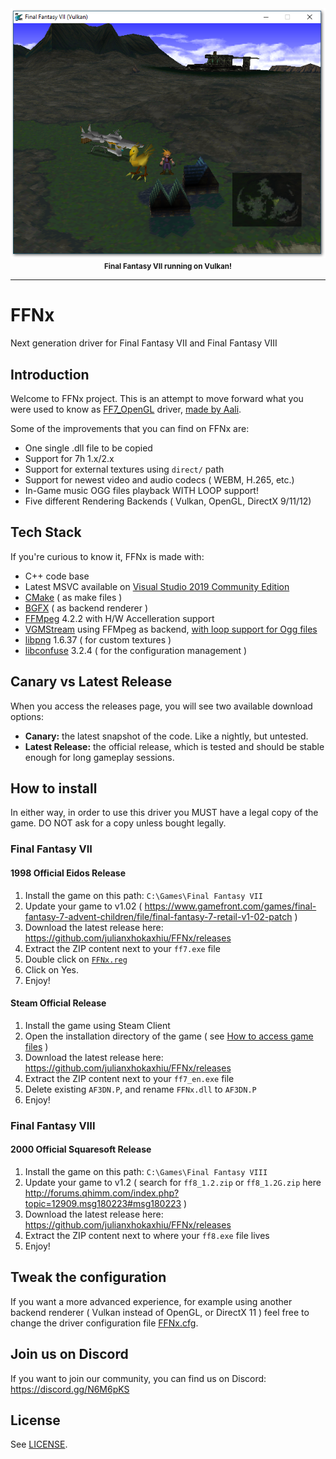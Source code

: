 <div align="center">
  <img src=".screens/ff7.png" alt="Final Fantasy VII running on Vulkan!">
  <br><strong><small>Final Fantasy VII running on Vulkan!</small></strong>
</div>

---

# FFNx

Next generation driver for Final Fantasy VII and Final Fantasy VIII

## Introduction
Welcome to FFNx project. This is an attempt to move forward what you were used to know as [FF7_OpenGL](https://github.com/Aali132/ff7_opengl) driver, [made by Aali](http://forums.qhimm.com/index.php?topic=14922.0).

Some of the improvements that you can find on FFNx are:
- One single .dll file to be copied
- Support for 7h 1.x/2.x
- Support for external textures using `direct/` path
- Support for newest video and audio codecs ( WEBM, H.265, etc.)
- In-Game music OGG files playback WITH LOOP support!
- Five different Rendering Backends ( Vulkan, OpenGL, DirectX 9/11/12)

## Tech Stack
If you're curious to know it, FFNx is made with:
- C++ code base
- Latest MSVC available on [Visual Studio 2019 Community Edition](https://visualstudio.microsoft.com/vs/features/cplusplus/)
- [CMake](https://cmake.org/) ( as make files )
- [BGFX](https://github.com/bkaradzic/bgfx) ( as backend renderer )
- [FFMpeg](https://www.ffmpeg.org/) 4.2.2 with H/W Accelleration support
- [VGMStream](https://github.com/julianxhokaxhiu/vgmstream) using FFMpeg as backend, [with loop support for Ogg files](https://github.com/julianxhokaxhiu/vgmstream/commit/a4155c817f709a7d75eec6b83973d2c6efae12ac)
- [libpng](http://www.libpng.org/pub/png/libpng.html) 1.6.37 ( for custom textures )
- [libconfuse](https://github.com/julianxhokaxhiu/libconfuse) 3.2.4 ( for the configuration management )

## Canary vs Latest Release
When you access the releases page, you will see two available download options:
- **Canary:** the latest snapshot of the code. Like a nightly, but untested.
- **Latest Release:** the official release, which is tested and should be stable enough for long gameplay sessions.

## How to install
In either way, in order to use this driver you MUST have a legal copy of the game. DO NOT ask for a copy unless bought legally.

### Final Fantasy VII

#### 1998 Official Eidos Release
1. Install the game on this path: `C:\Games\Final Fantasy VII`
2. Update your game to v1.02 ( https://www.gamefront.com/games/final-fantasy-7-advent-children/file/final-fantasy-7-retail-v1-02-patch )
2. Download the latest release here: https://github.com/julianxhokaxhiu/FFNx/releases
3. Extract the ZIP content next to your `ff7.exe` file
4. Double click on [`FFNx.reg`](misc/FFNx.reg)
5. Click on Yes.
6. Enjoy!

#### Steam Official Release
1. Install the game using Steam Client
2. Open the installation directory of the game ( see [How to access game files](https://steamcommunity.com/sharedfiles/filedetails/?id=760447682) )
3. Download the latest release here: https://github.com/julianxhokaxhiu/FFNx/releases
4. Extract the ZIP content next to your `ff7_en.exe` file
5. Delete existing `AF3DN.P`, and rename `FFNx.dll` to `AF3DN.P`
6. Enjoy!

### Final Fantasy VIII

#### 2000 Official Squaresoft Release
1. Install the game on this path: `C:\Games\Final Fantasy VIII`
2. Update your game to v1.2 ( search for `ff8_1.2.zip` or `ff8_1.2G.zip` here http://forums.qhimm.com/index.php?topic=12909.msg180223#msg180223 )
2. Download the latest release here: https://github.com/julianxhokaxhiu/FFNx/releases
3. Extract the ZIP content next to where your `ff8.exe` file lives
4. Enjoy!

## Tweak the configuration
If you want a more advanced experience, for example using another backend renderer ( Vulkan instead of OpenGL, or DirectX 11 ) feel free to change the driver configuration file [FFNx.cfg](misc/FFNx.cfg).

## Join us on Discord
If you want to join our community, you can find us on Discord: https://discord.gg/N6M6pKS

## License
See [LICENSE](LICENSE).
